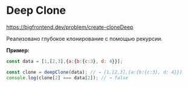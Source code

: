 # Deep Clone

https://bigfrontend.dev/problem/create-cloneDeep

Реализовано глубокое клонирование с помощью рекурсии.

**Пример:**
```js
const data = [1,[2,3],{a:{b:{c:3}, d: 4}}];

const clone = deepClone(data); // → [1,[2,3],{a:{b:{c:3}, d: 4}}]
console.log(clone[2] === data[2]); // → false
```